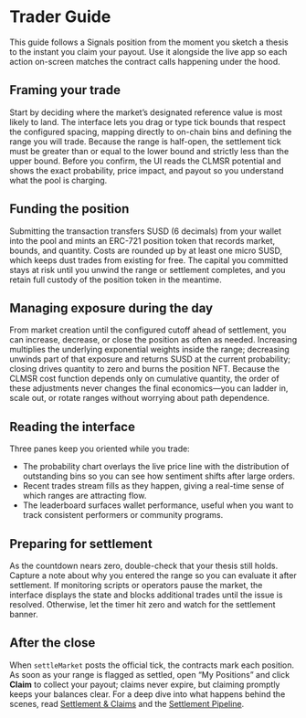 # Trader Guide

This guide follows a Signals position from the moment you sketch a thesis to the instant you claim your payout. Use it alongside the live app so each action on-screen matches the contract calls happening under the hood.

## Framing your trade

Start by deciding where the market’s designated reference value is most likely to land. The interface lets you drag or type tick bounds that respect the configured spacing, mapping directly to on-chain bins and defining the range you will trade. Because the range is half-open, the settlement tick must be greater than or equal to the lower bound and strictly less than the upper bound. Before you confirm, the UI reads the CLMSR potential and shows the exact probability, price impact, and payout so you understand what the pool is charging.

## Funding the position

Submitting the transaction transfers SUSD (6 decimals) from your wallet into the pool and mints an ERC-721 position token that records market, bounds, and quantity. Costs are rounded up by at least one micro SUSD, which keeps dust trades from existing for free. The capital you committed stays at risk until you unwind the range or settlement completes, and you retain full custody of the position token in the meantime.

## Managing exposure during the day

From market creation until the configured cutoff ahead of settlement, you can increase, decrease, or close the position as often as needed. Increasing multiplies the underlying exponential weights inside the range; decreasing unwinds part of that exposure and returns SUSD at the current probability; closing drives quantity to zero and burns the position NFT. Because the CLMSR cost function depends only on cumulative quantity, the order of these adjustments never changes the final economics—you can ladder in, scale out, or rotate ranges without worrying about path dependence.

## Reading the interface

Three panes keep you oriented while you trade:
- The probability chart overlays the live price line with the distribution of outstanding bins so you can see how sentiment shifts after large orders.
- Recent trades stream fills as they happen, giving a real-time sense of which ranges are attracting flow.
- The leaderboard surfaces wallet performance, useful when you want to track consistent performers or community programs.

## Preparing for settlement

As the countdown nears zero, double-check that your thesis still holds. Capture a note about why you entered the range so you can evaluate it after settlement. If monitoring scripts or operators pause the market, the interface displays the state and blocks additional trades until the issue is resolved. Otherwise, let the timer hit zero and watch for the settlement banner.

## After the close

When `settleMarket` posts the official tick, the contracts mark each position. As soon as your range is flagged as settled, open “My Positions” and click **Claim** to collect your payout; claims never expire, but claiming promptly keeps your balances clear. For a deep dive into what happens behind the scenes, read [Settlement & Claims](./settlement.md) and the [Settlement Pipeline](../market/settlement-pipeline.md).
